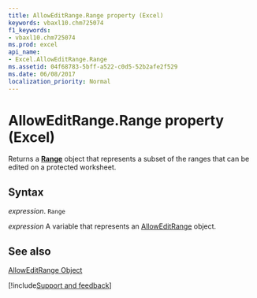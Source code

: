 ```yaml
---
title: AllowEditRange.Range property (Excel)
keywords: vbaxl10.chm725074
f1_keywords:
- vbaxl10.chm725074
ms.prod: excel
api_name:
- Excel.AllowEditRange.Range
ms.assetid: 04f68783-5bff-a522-c0d5-52b2afe2f529
ms.date: 06/08/2017
localization_priority: Normal
---
```



# AllowEditRange.Range property (Excel)

Returns a  **[Range](Excel.Range(object).md)** object that represents a subset of the ranges that can be edited on a protected worksheet.


## Syntax

_expression_. `Range`

_expression_ A variable that represents an [AllowEditRange](Excel.AllowEditRange.md) object.


## See also


[AllowEditRange Object](Excel.AllowEditRange.md)

[!include[Support and feedback](~/includes/feedback-boilerplate.md)]